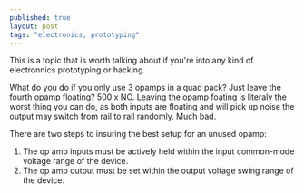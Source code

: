 ```yaml
---
published: true
layout: post
tags: "electronics, prototyping"
---
```


This is a topic that is worth talking about if you're into any kind of electronnics prototyping or hacking.

What do you do if you only use 3 opamps in a quad pack? Just leave the fourth opamp floating? 500 x NO. Leaving the opamp foating is literaly the worst thing you can do, as both inputs are floating and will pick up noise the output may switch from rail to rail randomly. Much bad. 

There are two steps to insuring the best setup for an unused opamp:
1. The op amp inputs must be actively held within the input common-mode voltage range of the device. 
2. The op amp output must be set within the output voltage swing range of the device.
